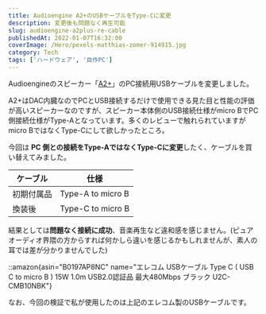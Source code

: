 ```yaml
---
title: Audioengine A2+のUSBケーブルをType-Cに変更
description: 変更後も問題なく再生可能
slug: audioengine-a2plus-re-cable
publishedAt: 2022-01-07T16:32:00
coverImage: /Hero/pexels-matthias-zomer-914915.jpg
category: Tech
tags: ['ハードウェア', '自作PC']
---
```


Audioengineのスピーカー「[A2+](https://www.amazon.co.jp/gp/product/B07RT9NBNZ/?tag=d6l0g03-22)」のPC接続用USBケーブルを変更しました。

A2+はDAC内臓なのでPCとUSB接続するだけで使用できる見た目と性能の評価が高いスピーカーなのですが、スピーカー本体側のUSB接続仕様がmicro BでPC側接続仕様がType-Aとなっています。多くのレビューで触れられていますがmicro BではなくType-Cにして欲しかったところ。

今回は **PC 側との接続をType-AではなくType-Cに変更**したく、ケーブルを買い替えてみました。

| ケーブル   | 仕様              |
| ---------- | ----------------- |
| 初期付属品 | Type-A to micro B |
| 換装後     | Type-C to micro B |

結果としては**問題なく接続に成功**、音楽再生など違和感を感じません。(ピュアオーディオ界隈の方からすれば何かしら違いを感じるかもしれませんが、素人の耳では差が分かりませんでした)

::amazon{asin="B0197AP8NC" name="エレコム USBケーブル Type C ( USB C to micro B ) 15W 1.0m USB2.0認証品 最大480Mbps ブラック U2C-CMB10NBK"}

なお、今回の検証で私が使用したのは上記のエレコム製のUSBケーブルです。
